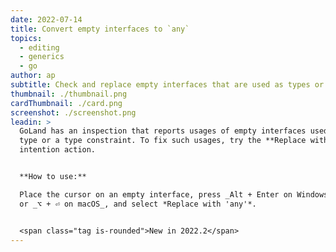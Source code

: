 ```yaml
---
date: 2022-07-14
title: Convert empty interfaces to `any`
topics:
  - editing
  - generics
  - go
author: ap
subtitle: Check and replace empty interfaces that are used as types or type constraints.
thumbnail: ./thumbnail.png
cardThumbnail: ./card.png
screenshot: ./screenshot.png
leadin: >
  GoLand has an inspection that reports usages of empty interfaces used as a
  type or a type constraint. To fix such usages, try the **Replace with 'any'**
  intention action.


  **How to use:**

  Place the cursor on an empty interface, press _Alt + Enter on Windows/Linux_
  or _⌥ + ⏎ on macOS_, and select *Replace with 'any'*. 


  <span class="tag is-rounded">New in 2022.2</span>
---
```


